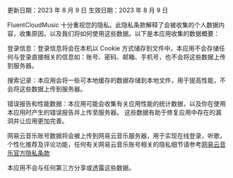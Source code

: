 更新日期：2023 年 8 月 9 日
生效日期：2023 年 8 月 9 日

FluentCloudMusic 十分重视您的隐私。此隐私条款解释了会被收集的个人数据内容，收集原因，以及我们将如何使用这些数据。以下是本应用收集的数据概要：

登录信息：登录信息将会在本机以 Cookie 方式储存到文件中。本应用不会存储任何与登录直接相关的信息如：账号、密码、邮箱、手机号，也不会将这些数据上传到服务器。

搜索记录：本应用会将一些可本地缓存的数据存储到本地文件，用于提高性能，不会将这些数据上传到服务器。

错误报告和性能数据：本应用可能会收集有关应用性能的统计数据，以及你在使用本应用时产生的错误报告并上传至服务器。 这些数据有助于修复应用中存在的漏洞并让应用更加完善。

网易云音乐账号数据将会被上传到网易云音乐服务器，用于实现在线登录，听歌，个性化推荐及评论功能，任何有关网易云音乐账号相关的隐私细节请参考[网易云音乐官方隐私条款](https://st.music.163.com/official-terms)

本应用不会与任何第三方分享或透露这些数据。
